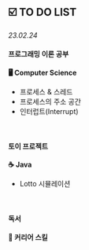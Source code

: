 ## ☑️ TO DO LIST
*23.02.24*
#### 프로그래밍 이론 공부
<strong>🖥️ Computer Science</strong>
  - 프로세스 & 스레드
  - 프로세스의 주소 공간
  - 인터럽트(Interrupt)

<br>

#### 토이 프로젝트
<strong>☕️ Java</strong>
- Lotto 시뮬레이션

<br>

#### 독서
<strong>🔖 커리어 스킬</strong>